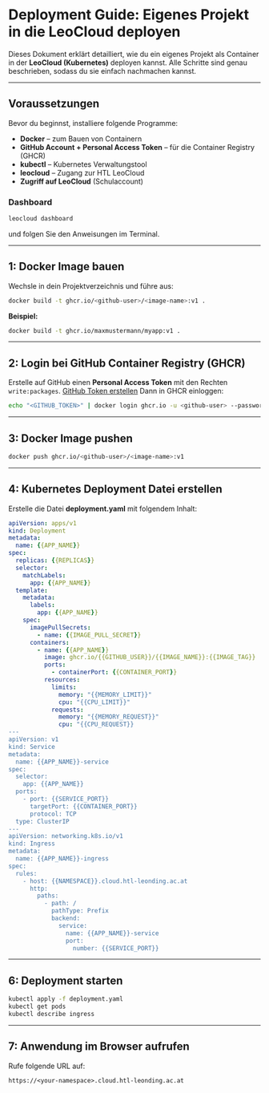 # Deployment Guide: Eigenes Projekt in die LeoCloud deployen

Dieses Dokument erklärt detailliert, wie du ein eigenes Projekt als Container in der **LeoCloud (Kubernetes)** deployen kannst. Alle Schritte sind genau beschrieben, sodass du sie einfach nachmachen kannst.

---

## Voraussetzungen

Bevor du beginnst, installiere folgende Programme:

* **Docker** – zum Bauen von Containern
* **GitHub Account + Personal Access Token** – für die Container Registry (GHCR)
* **kubectl** – Kubernetes Verwaltungstool
* **leocloud** – Zugang zur HTL LeoCloud
* **Zugriff auf LeoCloud** (Schulaccount)

### Dashboard
```bash
leocloud dashboard
```
und folgen Sie den Anweisungen im Terminal.

---

## 1: Docker Image bauen

Wechsle in dein Projektverzeichnis und führe aus:

```bash
docker build -t ghcr.io/<github-user>/<image-name>:v1 .
```

**Beispiel:**

```bash
docker build -t ghcr.io/maxmustermann/myapp:v1 .
```

---

## 2: Login bei GitHub Container Registry (GHCR)

Erstelle auf GitHub einen **Personal Access Token** mit den Rechten `write:packages`.
[GitHub Token erstellen](./create-github-token.md)
Dann in GHCR einloggen:

```bash
echo "<GITHUB_TOKEN>" | docker login ghcr.io -u <github-user> --password-stdin
```

---

## 3: Docker Image pushen

```bash
docker push ghcr.io/<github-user>/<image-name>:v1
```

---

## 4: Kubernetes Deployment Datei erstellen

Erstelle die Datei **deployment.yaml** mit folgendem Inhalt:

```yaml
apiVersion: apps/v1
kind: Deployment
metadata:
  name: {{APP_NAME}}
spec:
  replicas: {{REPLICAS}}
  selector:
    matchLabels:
      app: {{APP_NAME}}
  template:
    metadata:
      labels:
        app: {{APP_NAME}}
    spec:
      imagePullSecrets:
        - name: {{IMAGE_PULL_SECRET}}
      containers:
        - name: {{APP_NAME}}
          image: ghcr.io/{{GITHUB_USER}}/{{IMAGE_NAME}}:{{IMAGE_TAG}}
          ports:
            - containerPort: {{CONTAINER_PORT}}
          resources:
            limits:
              memory: "{{MEMORY_LIMIT}}"
              cpu: "{{CPU_LIMIT}}"
            requests:
              memory: "{{MEMORY_REQUEST}}"
              cpu: "{{CPU_REQUEST}}
---
apiVersion: v1
kind: Service
metadata:
  name: {{APP_NAME}}-service
spec:
  selector:
    app: {{APP_NAME}}
  ports:
    - port: {{SERVICE_PORT}}
      targetPort: {{CONTAINER_PORT}}
      protocol: TCP
  type: ClusterIP
---
apiVersion: networking.k8s.io/v1
kind: Ingress
metadata:
  name: {{APP_NAME}}-ingress
spec:
  rules:
    - host: {{NAMESPACE}}.cloud.htl-leonding.ac.at
      http:
        paths:
          - path: /
            pathType: Prefix
            backend:
              service:
                name: {{APP_NAME}}-service
                port:
                  number: {{SERVICE_PORT}}
```

---

## 6: Deployment starten

```bash
kubectl apply -f deployment.yaml
kubectl get pods
kubectl describe ingress
```

---

## 7: Anwendung im Browser aufrufen

Rufe folgende URL auf:

```
https://<your-namespace>.cloud.htl-leonding.ac.at
```
